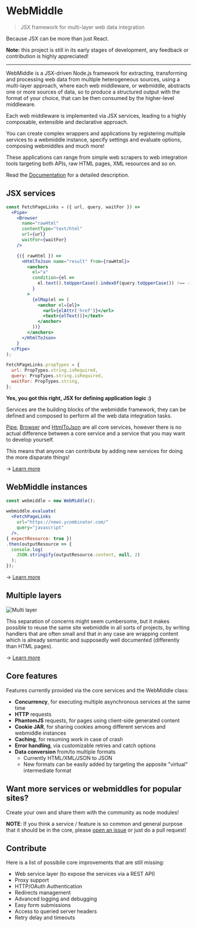# WebMiddle

> JSX framework for multi-layer web data integration

Because JSX can be more than just React.

**Note:** this project is still in its early stages of development, any feedback or contribution is highly appreciated!
<hr />

WebMiddle is a JSX-driven Node.js framework for extracting, transforming and processing web data from multiple heterogeneous sources, using a multi-layer approach, where each web middleware, or webmiddle, abstracts one or more sources of data, so to produce a structured output with the format of your choice, that can be then consumed by the higher-level middleware.

Each web middleware is implemented via JSX services, leading to a highly composable, extensible and declarative approach.

You can create complex wrappers and applications by registering multiple services to a webmiddle instance, specify settings and evaluate options, composing webmiddles and much more!

These applications can range from simple web scrapers to web integration tools targeting both APIs, raw HTML pages, XML resources and so on.

Read the [Documentation](https://webmiddle.github.io/docs/) for a detailed description.

## JSX services

```jsx
const FetchPageLinks = ({ url, query, waitFor }) =>
  <Pipe>
    <Browser
      name="rawHtml"
      contentType="text/html"
      url={url}
      waitFor={waitFor}
    />

    {({ rawHtml }) =>
      <HtmlToJson name="result" from={rawHtml}>
        <anchors
          el="a"
          condition={el =>
            el.text().toUpperCase().indexOf(query.toUpperCase()) !== -1
          }
        >
          {elMap(el => (
            <anchor el={el}>
              <url>{elAttr('href')}</url>
              <text>{elText()}</text>
            </anchor>
          ))}
        </anchors>
      </HtmlToJson>
    }
  </Pipe>
);

FetchPageLinks.propTypes = {
  url: PropTypes.string.isRequired,
  query: PropTypes.string.isRequired,
  waitFor: PropTypes.string,
};
```

**Yes, you got this right, JSX for defining application logic :)**

Services are the building blocks of the webmiddle framework, they can be defined and composed to perform all the web data integration tasks.

[Pipe](/packages/webmiddle-service-pipe), [Browser](/packages/webmiddle-service-browser) and [HtmlToJson](/packages/webmiddle-service-cheerio-to-json) are all core services, however there is no actual difference between a core service and a service that you may want to develop yourself.  

This means that anyone can contribute by adding new services for doing the more disparate things!

-> [Learn more](https://webmiddle.github.io/docs/jsx_services.html)

## WebMiddle instances

```jsx
const webmiddle = new WebMiddle();

webmiddle.evaluate(
  <FetchPageLinks
    url="https://news.ycombinator.com/"
    query="javascript"
  />,
{ expectResource: true })
.then(outputResource => {
  console.log(
    JSON.stringify(outputResource.content, null, 2)
  );
});
```

-> [Learn more](https://webmiddle.github.io/docs/technical_documentation/webmiddle.html)

## Multiple layers

![Multi layer](https://webmiddle.github.io/assets/img/documentation/webmiddle_multi-layer.png "Multi layer")

This separation of concerns might seem cumbersome, but it makes possible to reuse the same site webmiddle in all sorts of projects, by writing handlers that are often small and that in any case are wrapping content which is already semantic and supposedly well documented (differently than HTML pages).

-> [Learn more](https://webmiddle.github.io/docs/multiple_layers.html)

## Core features

Features currently provided via the core services and the WebMiddle class:

- **Concurrency**, for executing multiple asynchronous services at the same time
- **HTTP** requests
- **PhantomJS** requests, for pages using client-side generated content
- **Cookie JAR**, for sharing cookies among different services and webmiddle instances
- **Caching**, for resuming work in case of crash
- **Error handling**, via customizable retries and catch options
- **Data conversion** from/to multiple formats
  - Currently HTML/XML/JSON to JSON
  - New formats can be easily added by targeting the apposite "virtual" intermediate format

## Want more services or webmiddles for popular sites?

Create your own and share them with the community as node modules!

**NOTE**: If you think a service / feature is so common and general purpose that it should be in the core, please [open an issue](https://github.com/webmiddle/webmiddle/issues/new) or just do a pull request!

## Contribute

Here is a list of possibile core improvements that are still missing:
- Web service layer (to expose the services via a REST API)
- Proxy support
- HTTP/OAuth Authentication
- Redirects management
- Advanced logging and debugging
- Easy form submissions
- Access to queried server headers
- Retry delay and timeouts
